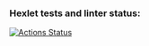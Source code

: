 ### Hexlet tests and linter status:
[![Actions Status](https://github.com/magroz/frontend-testing-react-project-lvl1/workflows/hexlet-check/badge.svg)](https://github.com/magroz/frontend-testing-react-project-lvl1/actions)
